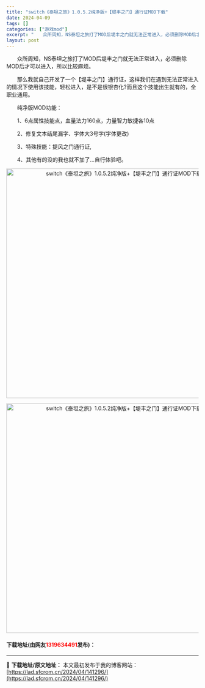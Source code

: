 ```yaml
---
title: "switch《泰坦之旅》1.0.5.2纯净版+【堤丰之门】通行证MOD下载"
date: 2024-04-09
tags: []
categories: ["游戏mod"]
excerpt: "　　众所周知，NS泰坦之旅打了MOD后堤丰之门就无法正常进入，必须删除MOD后才可以进入，所以比较麻烦。 　　那么我就自己开发了一个【堤丰之门】通行证，这样我们在遇到无法正常进入的情况下使用该技能，轻松进入，是不是很银杏化?而且这个技能出生就有的，全职业通用。 　　纯净版MOD功能： 　　1、6点属&hellip;"
layout: post
---
```


 <p>　　众所周知，NS泰坦之旅打了MOD后堤丰之门就无法正常进入，必须删除MOD后才可以进入，所以比较麻烦。</p> <p>　　那么我就自己开发了一个【堤丰之门】通行证，这样我们在遇到无法正常进入的情况下使用该技能，轻松进入，是不是很银杏化?而且这个技能出生就有的，全职业通用。</p> <p>　　纯净版MOD功能：</p> <p>　　1、6点属性技能点，血量法力160点，力量智力敏捷各10点</p> <p>　　2、修复文本结尾漏字、字体大3号字(字体更改)</p> <p>　　3、特殊技能：提风之门通行证,</p> <p>　　4、其他有的没的我也就不加了...自行体验吧。</p> <p align="center"><img align="" border="0" src="https://lad.sfcrom.cn/wp-content/uploads/2024/04/20240409_6615021ebb08b.jpg" width="600" alt="switch《泰坦之旅》1.0.5.2纯净版+【堤丰之门】通行证MOD下载" /></p> <p align="center"><img align="" border="0" src="https://lad.sfcrom.cn/wp-content/uploads/2024/04/20240409_6615021f5642e.jpg" width="600" alt="switch《泰坦之旅》1.0.5.2纯净版+【堤丰之门】通行证MOD下载" /></p> <p><h4>下载地址(由网友<font color="red">1319634491</font>发布)：</h4></p> 

---
📖 **下载地址/原文地址：** 本文最初发布于我的博客网站：[https://lad.sfcrom.cn/2024/04/141296/](https://lad.sfcrom.cn/2024/04/141296/)
